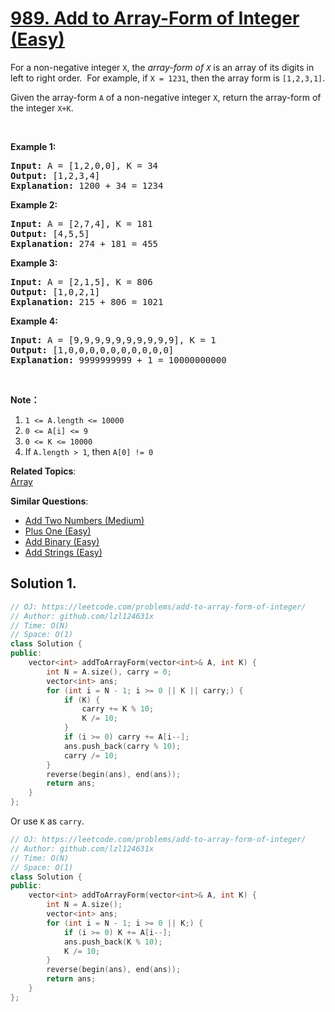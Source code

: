 # [989. Add to Array-Form of Integer (Easy)](https://leetcode.com/problems/add-to-array-form-of-integer/)

<p>For a non-negative integer <code>X</code>, the&nbsp;<em>array-form of <code>X</code></em>&nbsp;is an array of its digits in left to right order.&nbsp; For example, if <code>X = 1231</code>, then the array form is&nbsp;<code>[1,2,3,1]</code>.</p>

<p>Given the array-form <code>A</code> of a non-negative&nbsp;integer <code>X</code>, return the array-form of the integer <code>X+K</code>.</p>

<p>&nbsp;</p>

<ol>
</ol>

<div>
<p><strong>Example 1:</strong></p>

<pre><strong>Input: </strong>A = <span id="example-input-1-1">[1,2,0,0]</span>, K = 34
<strong>Output: </strong><span id="example-output-1">[1,2,3,4]</span>
<strong>Explanation: </strong>1200 + 34 = 1234
</pre>

<div>
<p><strong>Example 2:</strong></p>

<pre><strong>Input: </strong>A = <span id="example-input-2-1">[2,7,4]</span>, K = <span id="example-input-2-2">181</span>
<strong>Output: </strong><span id="example-output-2">[4,5,5]</span>
<strong>Explanation: </strong>274 + 181 = 455
</pre>

<div>
<p><strong>Example 3:</strong></p>

<pre><strong>Input: </strong>A = <span id="example-input-3-1">[2,1,5]</span>, K = <span id="example-input-3-2">806</span>
<strong>Output: </strong><span id="example-output-3">[1,0,2,1]</span>
<strong>Explanation: </strong>215 + 806 = 1021
</pre>

<div>
<p><strong>Example 4:</strong></p>

<pre><strong>Input: </strong>A = <span id="example-input-4-1">[9,9,9,9,9,9,9,9,9,9]</span>, K = <span id="example-input-4-2">1</span>
<strong>Output: </strong><span id="example-output-4">[1,0,0,0,0,0,0,0,0,0,0]</span>
<strong>Explanation: </strong>9999999999 + 1 = 10000000000
</pre>

<p>&nbsp;</p>

<p><strong>Note：</strong></p>

<ol>
	<li><code>1 &lt;= A.length &lt;= 10000</code></li>
	<li><code>0 &lt;= A[i] &lt;= 9</code></li>
	<li><code>0 &lt;= K &lt;= 10000</code></li>
	<li>If <code>A.length &gt; 1</code>, then <code>A[0] != 0</code></li>
</ol>
</div>
</div>
</div>
</div>

**Related Topics**:  
[Array](https://leetcode.com/tag/array/)

**Similar Questions**:
* [Add Two Numbers (Medium)](https://leetcode.com/problems/add-two-numbers/)
* [Plus One (Easy)](https://leetcode.com/problems/plus-one/)
* [Add Binary (Easy)](https://leetcode.com/problems/add-binary/)
* [Add Strings (Easy)](https://leetcode.com/problems/add-strings/)

## Solution 1.

```cpp
// OJ: https://leetcode.com/problems/add-to-array-form-of-integer/
// Author: github.com/lzl124631x
// Time: O(N)
// Space: O(1)
class Solution {
public:
    vector<int> addToArrayForm(vector<int>& A, int K) {
        int N = A.size(), carry = 0;
        vector<int> ans;
        for (int i = N - 1; i >= 0 || K || carry;) {
            if (K) {
                carry += K % 10;
                K /= 10;
            }
            if (i >= 0) carry += A[i--];
            ans.push_back(carry % 10);
            carry /= 10;
        }
        reverse(begin(ans), end(ans));
        return ans;
    }
};
```

Or use `K` as `carry`.

```cpp
// OJ: https://leetcode.com/problems/add-to-array-form-of-integer/
// Author: github.com/lzl124631x
// Time: O(N)
// Space: O(1)
class Solution {
public:
    vector<int> addToArrayForm(vector<int>& A, int K) {
        int N = A.size();
        vector<int> ans;
        for (int i = N - 1; i >= 0 || K;) {
            if (i >= 0) K += A[i--];
            ans.push_back(K % 10);
            K /= 10;
        }
        reverse(begin(ans), end(ans));
        return ans;
    }
};
```